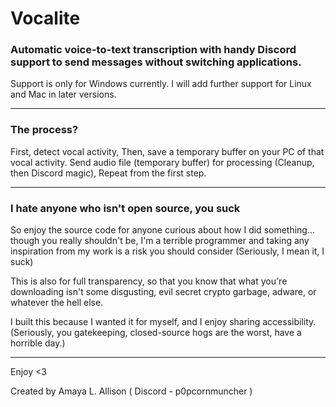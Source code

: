 # Vocalite
### Automatic voice-to-text transcription with handy Discord support to send messages without switching applications.

Support is only for Windows currently. I will add further support for Linux and Mac in later versions.

---

### The process?

First, detect vocal activity,
Then, save a temporary buffer on your PC of that vocal activity.
Send audio file (temporary buffer) for processing (Cleanup, then Discord magic),
Repeat from the first step.

---

### I hate anyone who isn't open source, you suck

So enjoy the source code for anyone curious about how I did something... though you really shouldn't be, I'm a terrible
programmer and taking any inspiration from my work is a risk you should consider (Seriously, I mean it, I suck)

This is also for full transparency, so that you know that what you're downloading isn't some disgusting, evil secret crypto garbage, adware, or whatever the hell else.

I built this because I wanted it for myself, and I enjoy sharing accessibility. (Seriously, you gatekeeping, closed-source hogs are the worst, have a horrible day.)

---

Enjoy <3

Created by Amaya L. Allison ( Discord - p0pcornmuncher )

